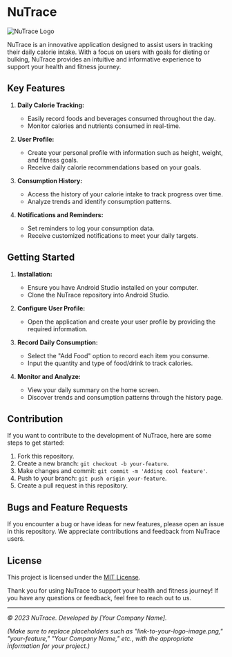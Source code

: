 # NuTrace

![NuTrace Logo](link-to-your-logo-image.png)

NuTrace is an innovative application designed to assist users in tracking their daily calorie intake. With a focus on users with goals for dieting or bulking, NuTrace provides an intuitive and informative experience to support your health and fitness journey.

## Key Features

1. **Daily Calorie Tracking:**
   - Easily record foods and beverages consumed throughout the day.
   - Monitor calories and nutrients consumed in real-time.

2. **User Profile:**
   - Create your personal profile with information such as height, weight, and fitness goals.
   - Receive daily calorie recommendations based on your goals.

3. **Consumption History:**
   - Access the history of your calorie intake to track progress over time.
   - Analyze trends and identify consumption patterns.

4. **Notifications and Reminders:**
   - Set reminders to log your consumption data.
   - Receive customized notifications to meet your daily targets.

## Getting Started

1. **Installation:**
   - Ensure you have Android Studio installed on your computer.
   - Clone the NuTrace repository into Android Studio.

2. **Configure User Profile:**
   - Open the application and create your user profile by providing the required information.

3. **Record Daily Consumption:**
   - Select the "Add Food" option to record each item you consume.
   - Input the quantity and type of food/drink to track calories.

4. **Monitor and Analyze:**
   - View your daily summary on the home screen.
   - Discover trends and consumption patterns through the history page.

## Contribution

If you want to contribute to the development of NuTrace, here are some steps to get started:

1. Fork this repository.
2. Create a new branch: `git checkout -b your-feature`.
3. Make changes and commit: `git commit -m 'Adding cool feature'`.
4. Push to your branch: `git push origin your-feature`.
5. Create a pull request in this repository.

## Bugs and Feature Requests

If you encounter a bug or have ideas for new features, please open an issue in this repository. We appreciate contributions and feedback from NuTrace users.

## License

This project is licensed under the [MIT License](LICENSE).

Thank you for using NuTrace to support your health and fitness journey! If you have any questions or feedback, feel free to reach out to us.

---

_© 2023 NuTrace. Developed by [Your Company Name]._

*(Make sure to replace placeholders such as "link-to-your-logo-image.png," "your-feature," "Your Company Name," etc., with the appropriate information for your project.)*
